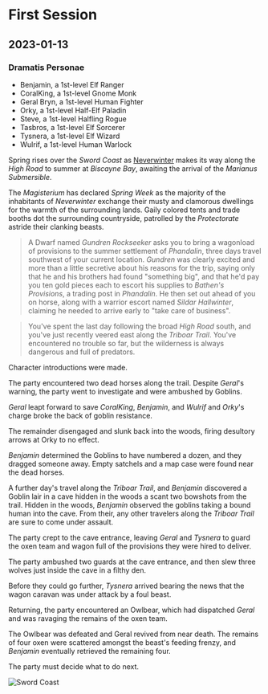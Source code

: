 # First Session

## 2023-01-13

### Dramatis Personae

- Benjamin, a 1st-level Elf Ranger
- CoralKing, a 1st-level Gnome Monk
- Geral Bryn, a 1st-level Human Fighter
- Orky, a 1st-level Half-Elf Paladin
- Steve, a 1st-level Halfling Rogue
- Tasbros, a 1st-level Elf Sorcerer
- Tysnera, a 1st-level Elf Wizard
- Wulrif, a 1st-level Human Warlock

Spring rises over the *Sword Coast* as [Neverwinter](../background/urbs.md) makes its way along the *High Road* to summer at *Biscayne Bay*, awaiting the arrival of the *Marianus Submersible*.

The *Magisterium* has declared *Spring Week* as the majority of the inhabitants of *Neverwinter* exchange their musty and clamorous dwellings for the
warmth of the surrounding lands. Gaily colored tents and trade booths dot the surrounding countryside, patrolled by the *Protectorate* astride their
clanking beasts.

> A Dwarf named *Gundren Rockseeker* asks you to bring a wagonload of provisions to the summer settlement of *Phandalin*, three days travel southwest of your current location.
*Gundren* was clearly excited and more than a little secretive about his reasons for the trip, saying only that he and his brothers had found "something big", and that he'd pay you
ten gold pieces each to escort his supplies to *Bathen's Provisions*, a trading post in *Phandalin*.
He then set out ahead of you on horse, along with a warrior escort named *Sildar Hallwinter*, claiming he needed to arrive early to "take care of business".

> You've spent the last day following the broad *High Road* south, and you've just recently veered east along the *Triboar Trail*. You've encountered no trouble so far, but the wilderness is always dangerous and full of predators.

Character introductions were made.

The party encountered two dead horses along the trail. Despite *Geral*'s warning, the party went to investigate and were ambushed by Goblins.

*Geral* leapt forward to save *CoralKing*, *Benjamin*, and *Wulrif* and *Orky*'s charge broke the back of goblin resistance.

The remainder disengaged and slunk back into the woods, firing desultory arrows at Orky to no effect.

*Benjamin* determined the Goblins to have numbered a dozen, and they dragged someone away. Empty satchels and a map case were found near the dead horses.

A further day's travel along the *Triboar Trail*, and *Benjamin* discovered a Goblin lair in a cave hidden in the woods a scant two bowshots from the trail. Hidden in the woods, *Benjamin* observed the goblins taking a bound human into the cave. From their, any other travelers along the *Triboar Trail* are sure to come under assault.

The party crept to the cave entrance, leaving *Geral* and *Tysnera* to guard the oxen team and wagon full of the provisions they were hired to deliver.

The party ambushed two guards at the cave entrance, and then slew three wolves just inside the cave in a filthy den.

Before they could go further, *Tysnera* arrived bearing the news that the wagon caravan was under attack by a foul beast.

Returning, the party encountered an Owlbear, which had dispatched *Geral* and was ravaging the remains of the oxen team.

The Owlbear was defeated and Geral revived from near death. The remains of four oxen were scattered amongst the beast's feeding frenzy, and *Benjamin* eventually retrieved the remaining four.

The party must decide what to do next.

![Sword Coast](images/lmop2.jpg)
